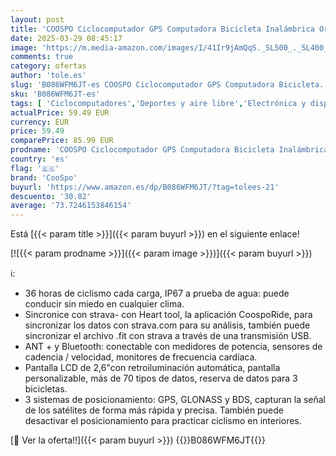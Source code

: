 ```yaml
---
layout: post
title: 'COOSPO Ciclocomputador GPS Computadora Bicicleta Inalámbrica Ordenador de Ciclismo Pantalla LCD de 2.6 Pulgadas por Impermeable Bicicleta de Carretera MTB Bicicleta'
date: 2025-03-29 08:45:17
image: 'https://m.media-amazon.com/images/I/41Ir9jAmQqS._SL500_._SL400_.jpg'
comments: true
category: ofertas
author: 'tole.es'
slug: 'B086WFM6JT-es COOSPO Ciclocomputador GPS Computadora Bicicleta...'
sku: 'B086WFM6JT-es'
tags: [ 'Ciclocomputadores','Deportes y aire libre','Electrónica y dispositivos para el deporte','bicicleta','coospo','🇪🇸', ]
actualPrice: 59.49 EUR
currency: EUR
price: 59.49
comparePrice: 85.99 EUR
prodname: 'COOSPO Ciclocomputador GPS Computadora Bicicleta Inalámbrica Ordenador de Ciclismo Pantalla LCD de 2.6 Pulgadas por Impermeable Bicicleta de Carretera MTB Bicicleta'
country: 'es'
flag: '🇪🇸'
brand: 'CooSpo'
buyurl: 'https://www.amazon.es/dp/B086WFM6JT/?tag=tolees-21'
descuento: '30.82'
average: '73.7246153846154'
---
```


Está [{{< param title >}}]({{< param buyurl >}}) en el siguiente enlace!

[![{{< param prodname >}}]({{< param image >}})]({{< param buyurl >}})

ℹ️:

- 36 horas de ciclismo cada carga, IP67 a prueba de agua: puede conducir sin miedo en cualquier clima.
- Sincronice con strava- con Heart tool, la aplicación CoospoRide, para sincronizar los datos con strava.com para su análisis, también puede sincronizar el archivo .fit con strava a través de una transmisión USB.
- ANT + y Bluetooth: conectable con medidores de potencia, sensores de cadencia / velocidad, monitores de frecuencia cardíaca.
- Pantalla LCD de 2,6"con retroiluminación automática, pantalla personalizable, más de 70 tipos de datos, reserva de datos para 3 bicicletas.
- 3 sistemas de posicionamiento: GPS, GLONASS y BDS, capturan la señal de los satélites de forma más rápida y precisa. También puede desactivar el posicionamiento para practicar ciclismo en interiores.

[🛒 Ver la oferta!!]({{< param buyurl >}})
{{<world>}}B086WFM6JT{{</world>}}

